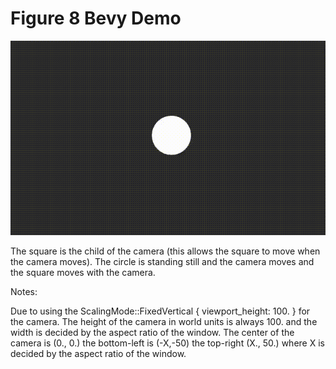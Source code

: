 # Figure 8 Bevy Demo

![demo figure 8 clip](./figure_8_bevy.gif)

The square is the child of the camera (this allows the square to move when the camera moves). The circle is standing still and the camera moves and the square moves with the camera. 

Notes:

Due to using the ScalingMode::FixedVertical { viewport_height: 100. } for the camera. The height of the camera in world units is always 100. and the width is decided by the aspect ratio of the window. 
The center of the camera is (0., 0.) the bottom-left is (-X,-50) the top-right (X., 50.) where X is decided by the aspect ratio of the window.
